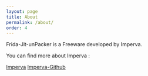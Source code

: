 ```yaml
---
layout: page
title: About
permalink: /about/
order: 4
---
```


Frida-Jit-unPacker is a Freeware developed by Imperva.

You can find more about Imperva :

[Imperva](https://imperva.com/)
[Imperva-Github](https://github.com/imperva/)
